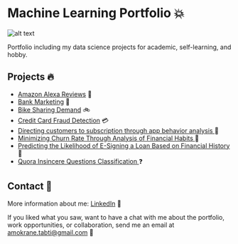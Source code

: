 # Machine Learning Portfolio :boom:
![alt text](https://images.unsplash.com/photo-1527474305487-b87b222841cc?ixlib=rb-1.2.1&auto=format&fit=crop&w=967&q=80)

Portfolio including my data science projects for academic, self-learning, and hobby.

## Projects :fire: 
* [Amazon Alexa Reviews](https://github.com/atabti/Machine-Learning-Portfolio/tree/master/Amazon%20Alexa%20Reviews) :robot:
* [Bank Marketing](https://github.com/atabti/Machine-Learning-Portfolio/tree/master/Bank%20Marketing) :money_with_wings:
* [Bike Sharing Demand](https://github.com/atabti/Machine-Learning-Portfolio/tree/master/Bike%20Sharing%20Demand) :bike:
* [Credit Card Fraud Detection](https://github.com/atabti/Machine-Learning-Portfolio/tree/master/Credit%20Card%20Fraud%20Detection) :credit_card:
* [Directing customers to subscription through app behavior analysis
](https://github.com/atabti/Machine-Learning-Portfolio/tree/master/Directing%20Customers%20to%20Subscription%20Through%20App%20Behavior%20Analysis) :iphone:
* [Minimizing Churn Rate Through Analysis of Financial Habits
](https://github.com/atabti/Machine-Learning-Portfolio/tree/master/Minimizing%20Churn%20Rate%20Through%20Analysis%20of%20Financial%20Habits) :door:
* [Predicting the Likelihood of E-Signing a Loan Based on Financial History](https://github.com/atabti/Machine-Learning-Portfolio/tree/master/Predicting%20the%20Likelihood%20of%20E-Signing%20a%20Loan%20Based%20on%20Financial%20History) :bank:
* [Quora Insincere Questions Classification
](https://github.com/atabti/Machine-Learning-Portfolio/tree/master/Quora%20Insincere%20Questions%20Classification) :question:

## Contact :email: 

More information about me: [LinkedIn](https://www.linkedin.com/in/amokranetabti/) :mag_right:

If you liked what you saw, want to have a chat with me about the portfolio, work opportunities, or collaboration, send me an email at amokrane.tabti@gmail.com :rocket:

